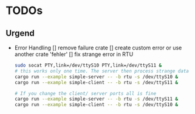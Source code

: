 # TODOs

## Urgend

- Error Handling
[] remove failure crate
[] create custom error or use another crate 'fehler'
[] fix strange error in RTU
    ```bash
    sudo socat PTY,link=/dev/ttyS10 PTY,link=/dev/ttyS11 &
    # this works only one time. The server then process strange data
    cargo run --example simple-server -- -b rtu -s /dev/ttyS10 &
    cargo run --example simple-client -- -b rtu -s /dev/ttyS11 &

    # If you change the client/ server ports all is fine
    cargo run --example simple-server -- -b rtu -s /dev/ttyS11 &
    cargo run --example simple-client -- -b rtu -s /dev/ttyS10 &
    ```